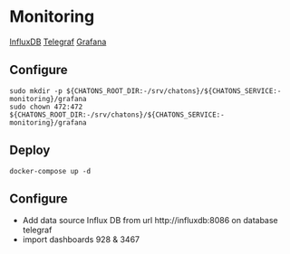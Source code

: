 # Monitoring

[InfluxDB](https://docs.influxdata.com/influxdb/)
[Telegraf](https://docs.influxdata.com/telegraf/)
[Grafana](https://grafana.com/)

## Configure

```
sudo mkdir -p ${CHATONS_ROOT_DIR:-/srv/chatons}/${CHATONS_SERVICE:-monitoring}/grafana
sudo chown 472:472 ${CHATONS_ROOT_DIR:-/srv/chatons}/${CHATONS_SERVICE:-monitoring}/grafana
```

## Deploy
```
docker-compose up -d
```

## Configure

- Add data source Influx DB from url http://influxdb:8086 on database telegraf
- import dashboards 928 & 3467
